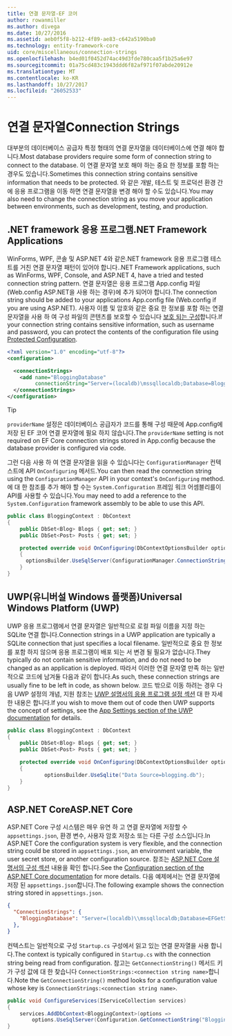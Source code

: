 ```yaml
---
title: 연결 문자열-EF 코어
author: rowanmiller
ms.author: divega
ms.date: 10/27/2016
ms.assetid: aeb0f5f8-b212-4f89-ae83-c642a5190ba0
ms.technology: entity-framework-core
uid: core/miscellaneous/connection-strings
ms.openlocfilehash: b4ed01f0452d74ac49d3fde780caa5f1b25a6e97
ms.sourcegitcommit: 01a75cd483c1943ddd6f82af971f07abde20912e
ms.translationtype: MT
ms.contentlocale: ko-KR
ms.lasthandoff: 10/27/2017
ms.locfileid: "26052533"
---
```

# <a name="connection-strings"></a><span data-ttu-id="293f3-102">연결 문자열</span><span class="sxs-lookup"><span data-stu-id="293f3-102">Connection Strings</span></span>

<span data-ttu-id="293f3-103">대부분의 데이터베이스 공급자 특정 형태의 연결 문자열을 데이터베이스에 연결 해야 합니다.</span><span class="sxs-lookup"><span data-stu-id="293f3-103">Most database providers require some form of connection string to connect to the database.</span></span> <span data-ttu-id="293f3-104">이 연결 문자열 보호 해야 하는 중요 한 정보를 포함 하는 경우도 있습니다.</span><span class="sxs-lookup"><span data-stu-id="293f3-104">Sometimes this connection string contains sensitive information that needs to be protected.</span></span> <span data-ttu-id="293f3-105">와 같은 개발, 테스트 및 프로덕션 환경 간에 응용 프로그램을 이동 하면 연결 문자열을 변경 해야 할 수도 있습니다.</span><span class="sxs-lookup"><span data-stu-id="293f3-105">You may also need to change the connection string as you move your application between environments, such as development, testing, and production.</span></span>

## <a name="net-framework-applications"></a><span data-ttu-id="293f3-106">.NET framework 응용 프로그램</span><span class="sxs-lookup"><span data-stu-id="293f3-106">.NET Framework Applications</span></span>

<span data-ttu-id="293f3-107">WinForms, WPF, 콘솔 및 ASP.NET 4와 같은.NET framework 응용 프로그램 테스트를 거친 연결 문자열 패턴이 있어야 합니다.</span><span class="sxs-lookup"><span data-stu-id="293f3-107">.NET Framework applications, such as WinForms, WPF, Console, and ASP.NET 4, have a tried and tested connection string pattern.</span></span> <span data-ttu-id="293f3-108">연결 문자열은 응용 프로그램 App.config 파일 (Web.config ASP.NET을 사용 하는 경우)에 추가 되어야 합니다.</span><span class="sxs-lookup"><span data-stu-id="293f3-108">The connection string should be added to your applications App.config file (Web.config if you are using ASP.NET).</span></span> <span data-ttu-id="293f3-109">사용자 이름 및 암호와 같은 중요 한 정보를 포함 하는 연결 문자열을 사용 하 여 구성 파일의 콘텐츠를 보호할 수 있습니다 [보호 되는 구성](https://docs.microsoft.com/dotnet/framework/data/adonet/connection-strings-and-configuration-files#encrypting-configuration-file-sections-using-protected-configuration)합니다.</span><span class="sxs-lookup"><span data-stu-id="293f3-109">If your connection string contains sensitive information, such as username and password, you can protect the contents of the configuration file using [Protected Configuration](https://docs.microsoft.com/dotnet/framework/data/adonet/connection-strings-and-configuration-files#encrypting-configuration-file-sections-using-protected-configuration).</span></span>

``` xml
<?xml version="1.0" encoding="utf-8"?>
<configuration>

  <connectionStrings>
    <add name="BloggingDatabase"
         connectionString="Server=(localdb)\mssqllocaldb;Database=Blogging;Trusted_Connection=True;" />
  </connectionStrings>
</configuration>
```

> [!TIP]  
> <span data-ttu-id="293f3-110">`providerName` 설정은 데이터베이스 공급자가 코드를 통해 구성 때문에 App.config에 저장 된 EF 코어 연결 문자열에 필요 하지 않습니다.</span><span class="sxs-lookup"><span data-stu-id="293f3-110">The `providerName` setting is not required on EF Core connection strings stored in App.config because the database provider is configured via code.</span></span>

<span data-ttu-id="293f3-111">그런 다음 사용 하 여 연결 문자열을 읽을 수 있습니다는 `ConfigurationManager` 컨텍스트에 API `OnConfiguring` 메서드.</span><span class="sxs-lookup"><span data-stu-id="293f3-111">You can then read the connection string using the `ConfigurationManager` API in your context's `OnConfiguring` method.</span></span> <span data-ttu-id="293f3-112">에 대 한 참조를 추가 해야 할 수는 `System.Configuration` 프레임 워크 어셈블리를이 API를 사용할 수 있습니다.</span><span class="sxs-lookup"><span data-stu-id="293f3-112">You may need to add a reference to the `System.Configuration` framework assembly to be able to use this API.</span></span>

``` csharp
public class BloggingContext : DbContext
{
    public DbSet<Blog> Blogs { get; set; }
    public DbSet<Post> Posts { get; set; }

    protected override void OnConfiguring(DbContextOptionsBuilder optionsBuilder)
    {
      optionsBuilder.UseSqlServer(ConfigurationManager.ConnectionStrings["BloggingDatabase"].ConnectionString);
    }
}
```

## <a name="universal-windows-platform-uwp"></a><span data-ttu-id="293f3-113">UWP(유니버설 Windows 플랫폼)</span><span class="sxs-lookup"><span data-stu-id="293f3-113">Universal Windows Platform (UWP)</span></span>

<span data-ttu-id="293f3-114">UWP 응용 프로그램에서 연결 문자열은 일반적으로 로컬 파일 이름을 지정 하는 SQLite 연결 합니다.</span><span class="sxs-lookup"><span data-stu-id="293f3-114">Connection strings in a UWP application are typically a SQLite connection that just specifies a local filename.</span></span> <span data-ttu-id="293f3-115">일반적으로 중요 한 정보를 포함 하지 않으며 응용 프로그램이 배포 되는 서 변경 될 필요가 없습니다.</span><span class="sxs-lookup"><span data-stu-id="293f3-115">They typically do not contain sensitive information, and do not need to be changed as an application is deployed.</span></span> <span data-ttu-id="293f3-116">따라서 이러한 연결 문자열 만족 하는 일반적으로 코드에 남겨둘 다음과 같이 합니다.</span><span class="sxs-lookup"><span data-stu-id="293f3-116">As such, these connection strings are usually fine to be left in code, as shown below.</span></span> <span data-ttu-id="293f3-117">코드 밖으로 이동 하려는 경우 다음 UWP 설정의 개념, 지원 참조는 [UWP 설명서의 응용 프로그램 설정 섹션](https://docs.microsoft.com/windows/uwp/app-settings/store-and-retrieve-app-data) 대 한 자세한 내용은 합니다.</span><span class="sxs-lookup"><span data-stu-id="293f3-117">If you wish to move them out of code then UWP supports the concept of settings, see the [App Settings section of the UWP documentation](https://docs.microsoft.com/windows/uwp/app-settings/store-and-retrieve-app-data) for details.</span></span>

``` csharp
public class BloggingContext : DbContext
{
    public DbSet<Blog> Blogs { get; set; }
    public DbSet<Post> Posts { get; set; }

    protected override void OnConfiguring(DbContextOptionsBuilder optionsBuilder)
    {
            optionsBuilder.UseSqlite("Data Source=blogging.db");
    }
}
```

## <a name="aspnet-core"></a><span data-ttu-id="293f3-118">ASP.NET Core</span><span class="sxs-lookup"><span data-stu-id="293f3-118">ASP.NET Core</span></span>

<span data-ttu-id="293f3-119">ASP.NET Core 구성 시스템은 매우 유연 하 고 연결 문자열에 저장할 수 `appsettings.json`, 환경 변수, 사용자 암호 저장소 또는 다른 구성 소스입니다.</span><span class="sxs-lookup"><span data-stu-id="293f3-119">In ASP.NET Core the configuration system is very flexible, and the connection string could be stored in `appsettings.json`, an environment variable, the user secret store, or another configuration source.</span></span> <span data-ttu-id="293f3-120">참조는 [ASP.NET Core 설명서의 구성 섹션](https://docs.asp.net/en/latest/fundamentals/configuration.html) 내용을 확인 합니다.</span><span class="sxs-lookup"><span data-stu-id="293f3-120">See the [Configuration section of the ASP.NET Core documentation](https://docs.asp.net/en/latest/fundamentals/configuration.html) for more details.</span></span> <span data-ttu-id="293f3-121">다음 예제에서는 연결 문자열에 저장 된 `appsettings.json`합니다.</span><span class="sxs-lookup"><span data-stu-id="293f3-121">The following example shows the connection string stored in `appsettings.json`.</span></span>

``` json
{
  "ConnectionStrings": {
    "BloggingDatabase": "Server=(localdb)\\mssqllocaldb;Database=EFGetStarted.ConsoleApp.NewDb;Trusted_Connection=True;"
  },
}
```

<span data-ttu-id="293f3-122">컨텍스트는 일반적으로 구성 `Startup.cs` 구성에서 읽고 있는 연결 문자열을 사용 합니다.</span><span class="sxs-lookup"><span data-stu-id="293f3-122">The context is typically configured in `Startup.cs` with the connection string being read from configuration.</span></span> <span data-ttu-id="293f3-123">참고는 `GetConnectionString()` 메서드 키가 구성 값에 대 한 찾습니다 `ConnectionStrings:<connection string name>`합니다.</span><span class="sxs-lookup"><span data-stu-id="293f3-123">Note the `GetConnectionString()` method looks for a configuration value whose key is `ConnectionStrings:<connection string name>`.</span></span>

``` csharp
public void ConfigureServices(IServiceCollection services)
{
    services.AddDbContext<BloggingContext>(options =>
        options.UseSqlServer(Configuration.GetConnectionString("BloggingDatabase")));
}
```
